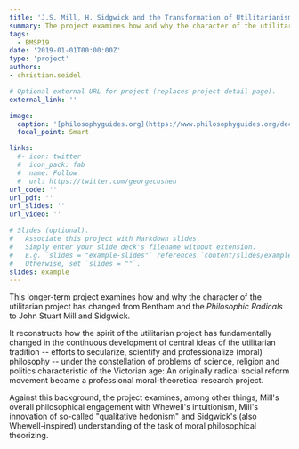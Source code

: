 ```yaml
---
title: 'J.S. Mill, H. Sidgwick and the Transformation of Utilitarianism'
summary: The project examines how and why the character of the utilitarian project has changed from Bentham and the Philosophic Radicals to John Stuart Mill and Sidgwick. 
tags:
  - BMSP19
date: '2019-01-01T00:00:00Z'
type: 'project'
authors:
- christian.seidel

# Optional external URL for project (replaces project detail page).
external_link: ''

image:
  caption: '[philosophyguides.org](https://www.philosophyguides.org/decoding/decoding-of-mill-utilitarianism/)'
  focal_point: Smart

links:
  #- icon: twitter
  #  icon_pack: fab
  #  name: Follow
  #  url: https://twitter.com/georgecushen
url_code: ''
url_pdf: ''
url_slides: ''
url_video: ''

# Slides (optional).
#   Associate this project with Markdown slides.
#   Simply enter your slide deck's filename without extension.
#   E.g. `slides = "example-slides"` references `content/slides/example-slides.md`.
#   Otherwise, set `slides = ""`.
slides: example
---
```


This longer-term project examines how and why the character of the utilitarian project has changed from Bentham and the *Philosophic Radicals* to John Stuart Mill and Sidgwick. 

It reconstructs how the spirit of the utilitarian project has fundamentally changed in the continuous development of central ideas of the utilitarian tradition -- efforts to secularize, scientify and professionalize (moral) philosophy -- under the constellation of problems of science, religion and politics characteristic of the Victorian age: An originally radical social reform movement became a professional moral-theoretical research project. 

Against this background, the project examines, among other things, Mill's overall philosophical engagement with Whewell's intuitionism, Mill's innovation of so-called "qualitative hedonism" and Sidgwick's (also Whewell-inspired) understanding of the task of moral philosophical theorizing.